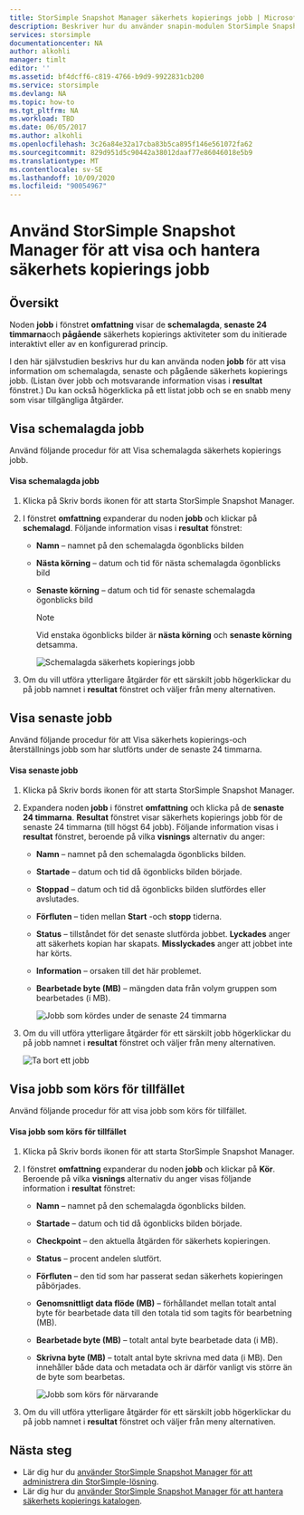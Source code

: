 ```yaml
---
title: StorSimple Snapshot Manager säkerhets kopierings jobb | Microsoft Docs
description: Beskriver hur du använder snapin-modulen StorSimple Snapshot Manager MMC för att visa och hantera schemalagda, pågående och slutförda säkerhets kopierings jobb.
services: storsimple
documentationcenter: NA
author: alkohli
manager: timlt
editor: ''
ms.assetid: bf4dcff6-c819-4766-b9d9-9922831cb200
ms.service: storsimple
ms.devlang: NA
ms.topic: how-to
ms.tgt_pltfrm: NA
ms.workload: TBD
ms.date: 06/05/2017
ms.author: alkohli
ms.openlocfilehash: 3c26a84e32a17cba83b5ca895f146e561072fa62
ms.sourcegitcommit: 829d951d5c90442a38012daaf77e86046018e5b9
ms.translationtype: MT
ms.contentlocale: sv-SE
ms.lasthandoff: 10/09/2020
ms.locfileid: "90054967"
---
```

# <a name="use-storsimple-snapshot-manager-to-view-and-manage-backup-jobs"></a>Använd StorSimple Snapshot Manager för att visa och hantera säkerhets kopierings jobb

## <a name="overview"></a>Översikt
Noden **jobb** i fönstret **omfattning** visar de **schemalagda**, **senaste 24 timmarna**och **pågående** säkerhets kopierings aktiviteter som du initierade interaktivt eller av en konfigurerad princip. 

I den här självstudien beskrivs hur du kan använda noden **jobb** för att visa information om schemalagda, senaste och pågående säkerhets kopierings jobb. (Listan över jobb och motsvarande information visas i **resultat** fönstret.) Du kan också högerklicka på ett listat jobb och se en snabb meny som visar tillgängliga åtgärder.

## <a name="view-scheduled-jobs"></a>Visa schemalagda jobb
Använd följande procedur för att Visa schemalagda säkerhets kopierings jobb.

#### <a name="to-view-scheduled-jobs"></a>Visa schemalagda jobb
1. Klicka på Skriv bords ikonen för att starta StorSimple Snapshot Manager. 
2. I fönstret **omfattning** expanderar du noden **jobb** och klickar på **schemalagd**. Följande information visas i **resultat** fönstret:
   
   * **Namn** – namnet på den schemalagda ögonblicks bilden
   * **Nästa körning** – datum och tid för nästa schemalagda ögonblicks bild
   * **Senaste körning** – datum och tid för senaste schemalagda ögonblicks bild
     
     > [!NOTE]
     > Vid enstaka ögonblicks bilder är **nästa körning** och **senaste körning** detsamma.
     
     ![Schemalagda säkerhets kopierings jobb](./media/storsimple-snapshot-manager-manage-backup-jobs/HCS_SSM_Jobs_scheduled.png) 
3. Om du vill utföra ytterligare åtgärder för ett särskilt jobb högerklickar du på jobb namnet i **resultat** fönstret och väljer från meny alternativen.

## <a name="view-recent-jobs"></a>Visa senaste jobb
Använd följande procedur för att Visa säkerhets kopierings-och återställnings jobb som har slutförts under de senaste 24 timmarna.

#### <a name="to-view-recent-jobs"></a>Visa senaste jobb
1. Klicka på Skriv bords ikonen för att starta StorSimple Snapshot Manager.
2. Expandera noden **jobb** i fönstret **omfattning** och klicka på de **senaste 24 timmarna**. **Resultat** fönstret visar säkerhets kopierings jobb för de senaste 24 timmarna (till högst 64 jobb). Följande information visas i **resultat** fönstret, beroende på vilka **visnings** alternativ du anger:
   
   * **Namn** – namnet på den schemalagda ögonblicks bilden.
   * **Startade** – datum och tid då ögonblicks bilden började.
   * **Stoppad** – datum och tid då ögonblicks bilden slutfördes eller avslutades.
   * **Förfluten** – tiden mellan **Start** -och **stopp** tiderna.
   * **Status** – tillståndet för det senaste slutförda jobbet. **Lyckades** anger att säkerhets kopian har skapats. **Misslyckades** anger att jobbet inte har körts.
   * **Information** – orsaken till det här problemet.
   * **Bearbetade byte (MB)** – mängden data från volym gruppen som bearbetades (i MB). 
     
     ![Jobb som kördes under de senaste 24 timmarna](./media/storsimple-snapshot-manager-manage-backup-jobs/HCS_SSM_Jobs_Last_24_hours.png) 
3. Om du vill utföra ytterligare åtgärder för ett särskilt jobb högerklickar du på jobb namnet i **resultat** fönstret och väljer från meny alternativen.
   
    ![Ta bort ett jobb](./media/storsimple-snapshot-manager-manage-backup-catalog/HCS_SSM_Delete_backup.png)

## <a name="view-currently-running-jobs"></a>Visa jobb som körs för tillfället
Använd följande procedur för att visa jobb som körs för tillfället.

#### <a name="to-view-currently-running-jobs"></a>Visa jobb som körs för tillfället
1. Klicka på Skriv bords ikonen för att starta StorSimple Snapshot Manager.
2. I fönstret **omfattning** expanderar du noden **jobb** och klickar på **Kör**. Beroende på vilka **visnings** alternativ du anger visas följande information i **resultat** fönstret:
   
   * **Namn** – namnet på den schemalagda ögonblicks bilden.
   * **Startade** – datum och tid då ögonblicks bilden började.
   * **Checkpoint** – den aktuella åtgärden för säkerhets kopieringen.
   * **Status** – procent andelen slutfört.
   * **Förfluten** – den tid som har passerat sedan säkerhets kopieringen påbörjades. 
   * **Genomsnittligt data flöde (MB)** – förhållandet mellan totalt antal byte för bearbetade data till den totala tid som tagits för bearbetning (MB).
   * **Bearbetade byte (MB)** – totalt antal byte bearbetade data (i MB).
   * **Skrivna byte (MB)** – totalt antal byte skrivna med data (i MB). Den innehåller både data och metadata och är därför vanligt vis större än de byte som bearbetas.
     
     ![Jobb som körs för närvarande](./media/storsimple-snapshot-manager-manage-backup-jobs/HCS_SSM_Jobs_running.png)
3. Om du vill utföra ytterligare åtgärder för ett särskilt jobb högerklickar du på jobb namnet i **resultat** fönstret och väljer från meny alternativen.

## <a name="next-steps"></a>Nästa steg
* Lär dig hur du [använder StorSimple Snapshot Manager för att administrera din StorSimple-lösning](storsimple-snapshot-manager-admin.md).
* Lär dig hur du [använder StorSimple Snapshot Manager för att hantera säkerhets kopierings katalogen](storsimple-snapshot-manager-manage-backup-catalog.md).

